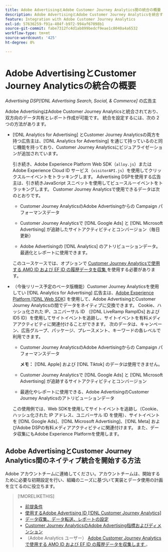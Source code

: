 ```yaml
---
title: Adobe AdvertisingとAdobe Customer Journey Analytics間の統合の概要
description: Adobe AdvertisingとAdobe Customer Journey Analyticsを統合するためのオプションについて説明します。
feature: Integration with Adobe Customer Journey Analytics
exl-id: 57636259-f91a-404f-b972-994af67098b1
source-git-commit: fabe7312fc4d1ab899bedcf9eae1c8040a4a6532
workflow-type: tm+mt
source-wordcount: '425'
ht-degree: 0%

---
```


# Adobe AdvertisingとCustomer Journey Analyticsの統合の概要

<!-- title? If I change, change refs throughout -->

*Advertising DSP[!DNL Advertising Search, Social, & Commerce]* の広告主

Adobe AdvertisingはAdobe Customer Journey Analyticsと統合されており、双方向のデータ共有とレポート作成が可能です。 統合を設定するには、次の 2 つの方法があります。

* [!DNL Analytics for Advertising] とCustomer Journey Analyticsの両方を持つ広告主は、[!DNL Analytics for Advertising] を通じて持っているのと同じ機能を持っており、Customer Journey Analyticsにビジュアライゼーションが追加されています。

  引き続き、Adobe Experience Platform Web SDK（`alloy.js`）またはAdobe Experience Cloud ID サービス（`visitorAPI.js`）を使用してクリックスルーイベントをトラッキングします。 Advertising DSPを使用する広告主は、引き続きJavaScript スニペットを使用してビュースルーイベントをトラッキングします。 Customer Journey Analyticsで使用できるデータは次のとおりです。

   * Customer Journey AnalyticsのAdobe Advertisingからの Campaign パフォーマンスデータ

   * Customer Journey Analyticsで [!DNL Google Ads] と [!DNL Microsoft Advertising] が追跡したサイトアクティビティとコンバージョン（毎日更新）

   * Adobe Advertisingの [!DNL Analytics] のアトリビューションデータ。最適化とレポートに使用できます。

  このユースケースでは、オプションで [Customer Journey Analyticsで使用する AMO ID および EF ID の履歴データを収集 ](/help/integrations/analytics/rvars-to-evars.md) を使用する必要があります。

<!--
  In this use case, you don't need to perform any extra steps except to optionally [collect historical data for AMO IDs and EF IDs for use in Customer Journey Analytics](/help/integrations/analytics/rvars-to-evars.md).
-->

* （今後リリース予定のベータ版機能）Customer Journey Analyticsを使用してい [!DNL Analytics for Advertising] 広告主は、[Adobe Experience Platform [!DNL Web SDK]](https://experienceleague.adobe.com/docs/experience-platform/edge/home.html?lang=ja) を使用して、Adobe AdvertisingとCustomer Journey Analyticsの間でデータをネイティブに交換できます。 Cookie、ハッシュ化された IP、ユニバーサル ID （[!DNL LiveRamp RampIDs] および ID5 ID）を使用してサイトイベントを追跡し、サイトイベントを有料メディアアクティビティに関連付けることができます。 次のデータは、キャンペーン、広告グループ、パッケージ、プレースメント、キーワードの各レベルで利用できます。

   * Customer Journey AnalyticsのAdobe Advertisingからの Campaign パフォーマンスデータ

     **メモ：** [!DNL Apple] および [!DNL Tiktok] のデータは使用できません。

   * Customer Journey Analyticsで [!DNL Google Ads] と [!DNL Microsoft Advertising] が追跡するサイトアクティビティとコンバージョン

   * 最適化やレポートに使用できる、Adobe AdvertisingのCustomer Journey Analyticsのアトリビューションデータ

  この使用例では、Web SDKを使用してサイトイベントを追跡し（Cookie、ハッシュ化された IP アドレス、ユニバーサル ID を使用）、サイトイベントを [!DNL Google Ads]、[!DNL Microsoft Advertising]、[!DNL Meta] およびAdobe DSPの有料メディアアクティビティに関連付けます。 また、データ収集にもAdobe Experience Platformを使用します。

## Adobe AdvertisingとCustomer Journey Analytics間のネイティブ統合を開始する方法

Adobe アカウントチームに連絡してください。アカウントチームは、開始するために必要な初期設定を行い、組織のニーズに基づいて実装とデータ使用の計画を立てるのに役立ちます。

>[!MORELIKETHIS]
>
>* [ 前提条件 ](prerequisites.md)
>* [ 使用するAdobe Advertising ID [!DNL Customer Journey Analytics]](ids.md)
>* [ データ収集、データ転送、レポートの設定 ](set-up.md)
>* [Customer Journey AnalyticsのAdobe Advertising指標およびディメンション ](advertising-data-in-cja.md)
>* （Adobe Analytics ユーザー） [Adobe Customer Journey Analyticsで使用する AMO ID および EF ID の履歴データを収集します ](/help/integrations/analytics/rvars-to-evars.md)。
